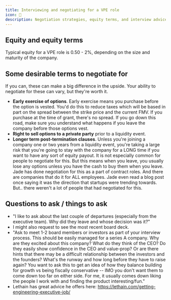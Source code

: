 ```yaml
---
title: Interviewing and negotiating for a VPE role
icon: 🤝
description: Negotiation strategies, equity terms, and interview advice for VPE roles
---
```


## Equity and equity terms

Typical equity for a VPE role is 0.50 - 2%, depending on the size and maturity of the company.

## Some desirable terms to negotiate for

If you can, these can make a big difference in the upside. Your ability to negotiate for these can vary, but they're worth it.

* **Early exercise of options**. Early exercise means you purchase before the option is vested. You'd do this to reduce taxes which will be based in part on the spread between the strike price and the current FMV. If you purchase at the time of grant, there's no spread. If you go down this road, make sure you understand what happens if you leave the company before those options vest.
* **Right to sell options to a private party** prior to a liquidity event.
* **Longer term post-termination clauses**. Unless you're joining a company one or two years from a liquidity event, you're taking a large risk that you're going to stay with the company for a LONG time if you want to have any sort of equity payout. It is not especially common for people to negotiate for this. But this means when you leave, you usually lose any options unless you have the cash to buy them when you leave. Jade has done negotiation for this as a part of contract roles. And there are companies that do it for ALL employees. Jade even read a blog post once saying it was the direction that startups were trending towards. But.. there weren't a lot of people that had negotiated for this.

## Questions to ask / things to ask

* "I like to ask about the last couple of departures (especially from the executive team). Why did they leave and whose decision was it?"
* I might also request to see the most recent board deck.
* "Ask to meet 1-2 board members or investors as part of your interview process. This should be easily managed for a series A company. Why are they excited about this company? What do they think of the CEO? Do they easily show confidence in the CEO and value-prop? Or are there hints that there may be a difficult relationship between the investors and the founders? What's the runway and how long before they have to raise again? You want to ask this to get an idea of how they balance building for growth vs being fiscally conservative -- IMO you don't want them to come down too far on either side. For me, it usually comes down liking the people I work with and finding the product interesting/fun."
* Lethain has great advice he offers here: https://lethain.com/getting-engineering-executive-job/
